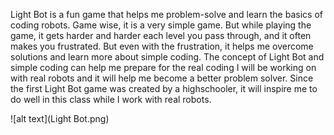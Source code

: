 Light Bot is a fun game that helps me problem-solve and learn the basics of coding robots. Game wise, it is a very simple game. But while playing the game, it gets harder and harder each level you pass through, and it often makes you frustrated. But even with the frustration, it helps me overcome solutions and learn more about simple coding. 
The concept of Light Bot and simple coding can help me prepare for the real coding I will be working on with real robots and it will help me become a better problem solver. Since the first Light Bot game was created by a highschooler, it will inspire me to do well in this class while I work with real robots. 

![alt text](Light Bot.png)
